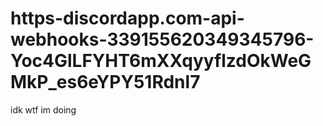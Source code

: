 # https-discordapp.com-api-webhooks-339155620349345796-Yoc4GlLFYHT6mXXqyyflzdOkWeGMkP_es6eYPY51Rdnl7
idk wtf im doing
